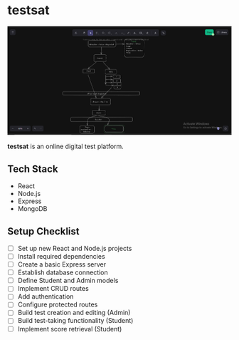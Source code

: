 # testsat

![Project Screenshot](overview.png)

**testsat** is an online digital test platform.

## Tech Stack

- React
- Node.js
- Express
- MongoDB

## Setup Checklist

- [ ] Set up new React and Node.js projects  
- [ ] Install required dependencies  
- [ ] Create a basic Express server  
- [ ] Establish database connection  
- [ ] Define Student and Admin models  
- [ ] Implement CRUD routes  
- [ ] Add authentication  
- [ ] Configure protected routes  
- [ ] Build test creation and editing (Admin)  
- [ ] Build test-taking functionality (Student)  
- [ ] Implement score retrieval (Student)  
